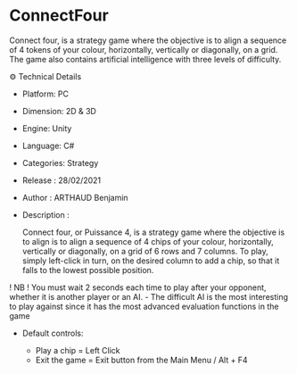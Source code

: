 # ConnectFour
Connect four, is a strategy game where the objective is to align a sequence of 4 tokens of your colour, horizontally, vertically or diagonally, on a grid. The game also contains artificial intelligence with three levels of difficulty.

⚙️ Technical Details
- Platform: PC
- Dimension: 2D & 3D
- Engine: Unity
- Language: C#
- Categories: Strategy
- Release : 28/02/2021
- Author : ARTHAUD Benjamin


- Description :
	
	Connect four, or Puissance 4, is a strategy game where the objective is to align
is to align a sequence of 4 chips of your colour, horizontally, vertically or diagonally,
on a grid of 6 rows and 7 columns.
	To play, simply left-click in turn, 
on the desired column to add a chip, so that it falls to the lowest possible position.

! NB ! You must wait 2 seconds each time to play after your opponent,
	   whether it is another player or an AI.
 	 - The difficult AI is the most interesting to play against since it has
           the most advanced evaluation functions in the game


- Default controls: 

	- Play a chip = Left Click
	- Exit the game = Exit button from the Main Menu / Alt + F4
